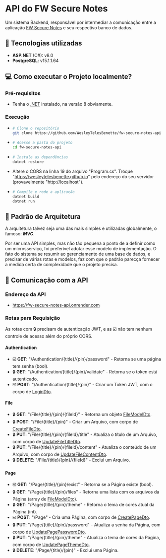# API do FW Secure Notes

Um sistema Backend, responsável por intermediar a comunicação entre a aplicação [FW Secure Notes](https://github.com/WesleyTelesBenette/fw-secure-notes) e seu respectivo banco de dados.

## 🍃 Tecnologias utilizadas
- **ASP.NET** (C#): v8.0
- **PostgreSQL**: v15.1.1.64

## 💻 Como executar o Projeto localmente?
### Pré-requisitos
- Tenha o [.NET](https://dotnet.microsoft.com/pt-br/download/dotnet/8.0) instalado, na versão 8 obviamente.

### Execução
- ```bash
  # Clone o repositório
  git clone https://github.com/WesleyTelesBenette/fw-secure-notes-api.git
  ```
- ```bash
  # Acesse a pasta do projeto
  cd fw-secure-notes-api
  ```
- ```bash
  # Instale as dependências
  dotnet restore
  ```
- Altere o CORS na linha 19 do arquivo "Program.cs". Troque "https://wesleytelesbenette.github.io" pelo endereço do seu servidor (provavelmente "http://localhost").

- ```bash
  # Compile e rode a aplicação
  dotnet build
  dotnet run
  ```

## 🏬 Padrão de Arquitetura
A arquitetura talvez seja uma das mais simples e utilizadas globalmente, o famoso: ***MVC***.

Por ser uma API simples, mas não tão pequena a ponto de a definir como um microsserviço, foi preferível adotar esse modelo de implementação. O fato do sistema se resumir ao gerenciamento de uma base de dados, e precisar de várias rotas e modelos, faz com que o padrão parecça fornecer a medida certa de complexidade que o projeto precisa.

## 📡 Comunicação com a API

### Endereço da API
- https://fw-secure-notes-api.onrender.com

### Rotas para Requisição
As rotas com 🔒 precisam de autenticação JWT, e as ☑️ não tem nenhum controle de acesso além do próprio CORS.

#### Authentication
- ☑️ **GET**: "/Authentication/{title}/{pin}/password" - Retorna se uma página tem senha (bool).
- 🔒 **GET**: "/Authentication/{title}/{pin}/validate" - Retorna se o token está autenticado.
- ☑️ **POST**: "/Authentication/{title}/{pin}" - Criar um Token JWT, com o corpo de [LoginDto](Dtos/General/LoginDto.cs).

#### File
- 🔒 **GET**: "/File/{title}/{pin}/{fileId}" - Retorna um objeto [FileModelDto](Dtos/File/FileModelDto.cs).
- 🔒 **POST**: "/File/{title}/{pin}" - Criar um Arquivo, com corpo de [CreateFileDto](Dtos/File/CreateFileDto.cs).
- 🔒 **PUT**: "/File/{title}/{pin}/{fileId}/title" - Atualiza o título de um Arquivo, com corpo de [UpdateFileTitleDto](Dtos/File/UpdateFileTitleDto.cs).
- 🔒 **PUT**: "/File/{title}/{pin}/{fileId}/content" - Atualiza o conteúdo de um Arquivo, com corpo de [UpdateFileContentDto](Dtos/File/UpdateFileContentDto.cs).
- 🔒 **DELETE**: "/File/{title}/{pin}/{fileId}" - Exclui um Arquivo.

#### Page
- ☑️ **GET**: "/Page/{title}/{pin}/exist" - Retorna se a Página existe (bool).
- 🔒 **GET**: "/Page/{title}/{pin}/files" - Retorna uma lista com os arquivos da Página (array de [FileModelDto](Dtos/File/FileModelDto.cs)).
- 🔒 **GET**: "/Page/{title}/{pin}/theme" - Retorna o tema de cores atual da Página (int).
- ☑️ **POST**: "/Page" - Cria uma Página, com corpo de [CreatePageDto](Dtos/Page/CreatePageDto.cs).
- 🔒 **PUT**: "/Page/{title}/{pin}/password" - Atualiza a senha da Página, com corpo de [UpdatePagePasswordDto](Dtos/Page/UpdatePagePasswordDto.cs).
- 🔒 **PUT**: "/Page/{title}/{pin}/theme" - Atualiza o tema de cores da Página, com corpo de [UpdatePageThemeDto](Dtos/Page/UpdatePageThemeDto.cs).
- 🔒 **DELETE**: "/Page/{title}/{pin}" - Exclui uma Página.

